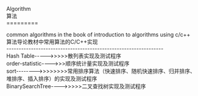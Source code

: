 Algorithm<br>
算法<br>
=========<br>

common algorithms in the book of introduction to algorithms   using c/c++<br>
算法导论教材中常用算法的C/C++实现<br>
----------------------------------------------------------------<br>
Hash Table----->>>>>散列表实现及测试程序<br>
order-statistic---->>>顺序统计量实现及测试程序<br>
sort-------->>>>>>>>常用排序算法（快速排序、随机快速排序、归并排序、堆排序、插入排序）的实现及测试程序<br>
BinarySearchTree---->>>>>二叉查找树实现及测试程序<br>


